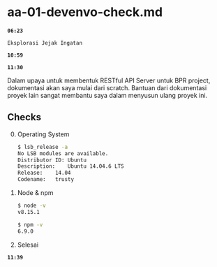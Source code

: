 # aa-01-devenvo-check.md

**`06:23`**

    Eksplorasi Jejak Ingatan

**`10:59`**

**`11:30`**

Dalam upaya untuk membentuk RESTful API Server untuk BPR project, dokumentasi akan saya mulai dari scratch. Bantuan dari dokumentasi proyek lain sangat membantu saya dalam menyusun ulang proyek ini.

## Checks

0. Operating System

    ```bash
    $ lsb_release -a
    No LSB modules are available.
    Distributor ID:	Ubuntu
    Description:	Ubuntu 14.04.6 LTS
    Release:	14.04
    Codename:	trusty
    ```

1. Node & npm

    ```bash
    $ node -v
    v8.15.1

    $ npm -v
    6.9.0
    ```

2. Selesai

**`11:39`**